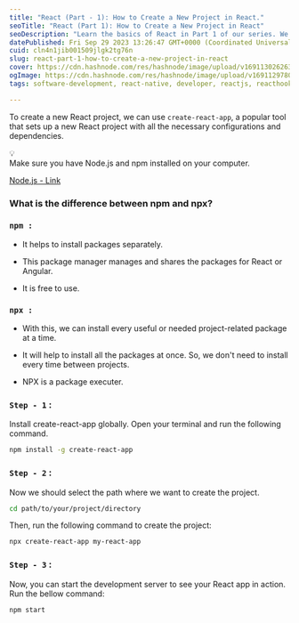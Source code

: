 ```yaml
---
title: "React (Part - 1): How to Create a New Project in React."
seoTitle: "React (Part 1): How to Create a New Project in React"
seoDescription: "Learn the basics of React in Part 1 of our series. We'll guide you through creating a new React project step by step."
datePublished: Fri Sep 29 2023 13:26:47 GMT+0000 (Coordinated Universal Time)
cuid: cln4n1jib001509jlgk2tg76n
slug: react-part-1-how-to-create-a-new-project-in-react
cover: https://cdn.hashnode.com/res/hashnode/image/upload/v1691130262637/c516c8d8-3ac3-4080-98c8-17813bb47844.jpeg
ogImage: https://cdn.hashnode.com/res/hashnode/image/upload/v1691129780082/553b8f90-7cc5-4269-8a16-9b640225c6ee.png
tags: software-development, react-native, developer, reactjs, reacthooks

---
```


To create a new React project, we can use `create-react-app`, a popular tool that sets up a new React project with all the necessary configurations and dependencies.

<div data-node-type="callout">
<div data-node-type="callout-emoji">💡</div>
<div data-node-type="callout-text">Make sure you have Node.js and npm installed on your computer.</div>
</div>

[Node.js - Link](https://nodejs.org/en)

### What is the difference between npm and npx?

### `npm :`

* It helps to install packages separately.
    
* This package manager manages and shares the packages for React or Angular.
    
* It is free to use.
    

### `npx :`

* With this, we can install every useful or needed project-related package at a time.
    
* It will help to install all the packages at once. So, we don't need to install every time between projects.
    
* NPX is a package executer.
    

### `Step - 1` :

Install create-react-app globally. Open your terminal and run the following command.

```bash
npm install -g create-react-app
```

### `Step - 2` :

Now we should select the path where we want to create the project.

```bash
cd path/to/your/project/directory
```

Then, run the following command to create the project:

```bash
npx create-react-app my-react-app
```

### `Step - 3` :

Now, you can start the development server to see your React app in action. Run the bellow command:

```bash
npm start
```